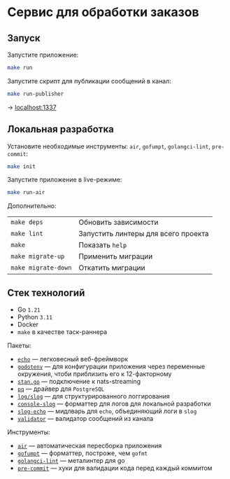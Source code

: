 # Сервис для обработки заказов

## Запуск

Запустите приложение:

```bash
make run
```

Запустите скрипт для публикации сообщений в канал:

```bash
make run-publisher
```

→ [localhost:1337](http://localhost:1337)

## Локальная разработка

Установите необходимые инструменты: `air`, `gofumpt`, `golangci-lint`, `pre-commit`:

```bash
make init
```

Запустите приложение в live-режиме:

```bash
make run-air
```

Дополнительно:

|   |   |
|---|---|
| `make deps` | Обновить зависимости |
| `make lint` | Запустить линтеры для всего проекта |
| `make` | Показать `help` |
| `make migrate-up` | Применить миграции |
| `make migrate-down` | Откатить миграции |

## Стек технологий

- Go `1.21`
- Python `3.11`
- Docker
- `make` в качестве таск-раннера

Пакеты:

- [`echo`](https://github.com/labstack/echo) — легковесный веб-фреймворк
- [`godotenv`](https://github.com/joho/godotenv) — для конфигурации приложения через переменные окружения, чтоби приблизить его к 12-факторному
- [`stan.go`](github.com/nats-io/stan.go) — подключение к nats-streaming
- [`pq`](https://github.com/lib/pq) — драйвер для `PostgreSQL`
- [`log/slog`](https://pkg.go.dev/log/slog) — для структурированного логгирования
- [`console-slog`](https://github.com/phsym/console-slog) — форматтер для логов для локальной разработки
- [`slog-echo`](https://github.com/samber/slog-echo) — мидлварь для `echo`, объединяющий логи в `slog`
- [`validator`](github.com/go-playground/validator/v10) — валидатор сообщений из канала

Инструменты:

- [`air`](https://github.com/cosmtrek/air) — автоматическая пересборка приложения
- [`gofumpt`](https://github.com/mvdan/gofumpt) — форматтер, построже, чем `gofmt`
- [`golangci-lint`](https://github.com/golangci/golangci-lint) — металинтер для go
- [`pre-commit`](https://github.com/pre-commit/pre-commit) — хуки для валидации кода перед каждый коммитом
